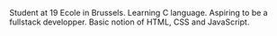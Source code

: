 Student at 19 Ecole in Brussels.
Learning C language. 
Aspiring to be a fullstack developper.
Basic notion of HTML, CSS and JavaScript.
